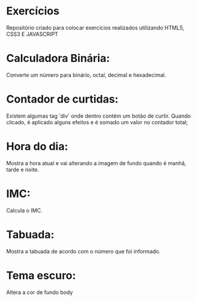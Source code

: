 # Exercícios
Repositório criado para colocar exercícios realizados utilizando HTML5, CSS3 E JAVASCRIPT

# Calculadora Binária:
  Converte um número para binário, octal, decimal e hexadecimal.

# Contador de curtidas:
  Existem algumas tag 'div' onde dentro contém um botão de curtir. Quando clicado, é aplicado alguns efeitos e é somado um valor no contador total;

# Hora do dia:
  Mostra a hora atual e vai alterando a imagem de fundo quando é manhã, tarde e noite.

# IMC:
  Calcula o IMC.

# Tabuada:
  Mostra a tabuada de acordo com o número que foi informado.  

# Tema escuro:  
  Altera a cor de fundo body
